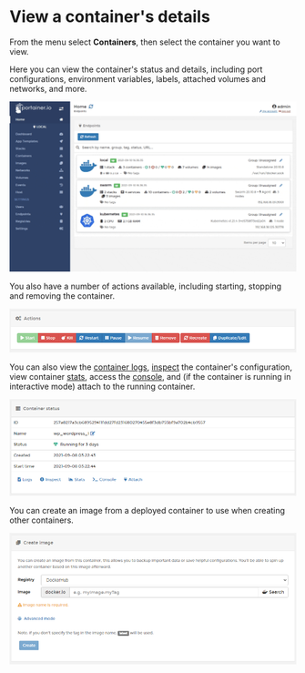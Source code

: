 # View a container's details

From the menu select **Containers**, then select the container you want to view.

Here you can view the container's status and details, including port configurations, environment variables, labels, attached volumes and networks, and more.

![](../../../.gitbook/assets/containers-view-1.gif)

You also have a number of actions available, including starting, stopping and removing the container.

![](../../../.gitbook/assets/containers-view-2.png)

You can also view the [container logs](logs.md), [inspect](inspect.md) the container's configuration, view container [stats](stats.md), access the [console](console.md), and \(if the container is running in interactive mode\) attach to the running container.

![](../../../.gitbook/assets/containers-view-3.png)

You can create an image from a deployed container to use when creating other containers.

![](../../../.gitbook/assets/containers-view-4.png)

